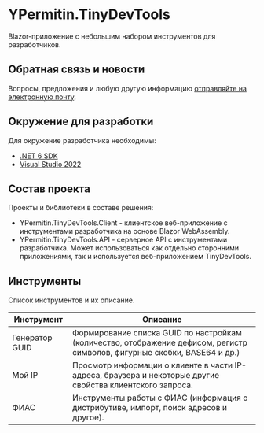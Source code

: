# YPermitin.TinyDevTools

Blazor-приложение с небольшим набором инструментов для разработчиков.

## Обратная связь и новости

Вопросы, предложения и любую другую информацию [отправляйте на электронную почту](mailto:i.need.ypermitin@yandex.ru).

## Окружение для разработки

Для окружение разработчика необходимы:

* [.NET 6 SDK](https://dotnet.microsoft.com/en-us/download/dotnet/6.0)
* [Visual Studio 2022](https://visualstudio.microsoft.com/ru/vs/)

## Состав проекта

Проекты и библиотеки в составе решения:

* YPermitin.TinyDevTools.Client - клиентское веб-приложение с инструментами разработчика на основе Blazor WebAssembly.
* YPermitin.TinyDevTools.API - серверное API с инструментами разработчика. Может использоваться как отдельно сторонними приложениями, так и используется веб-приложением TinyDevTools.

## Инструменты

Список инструментов и их описание.

| Инструмент | Описание |
| ---------- | -------- |
| Генератор GUID | Формирование списка GUID по настройкам (количество, отображение дефисом, регистр символов, фигурные скобки, BASE64 и др.) |
| Мой IP | Просмотр информации о клиенте в части IP-адреса, браузера и некоторые другие свойства клиентского запроса. |
| ФИАС | Инструменты работы с ФИАС (информация о дистрибутиве, импорт, поиск адресов и другое). |
